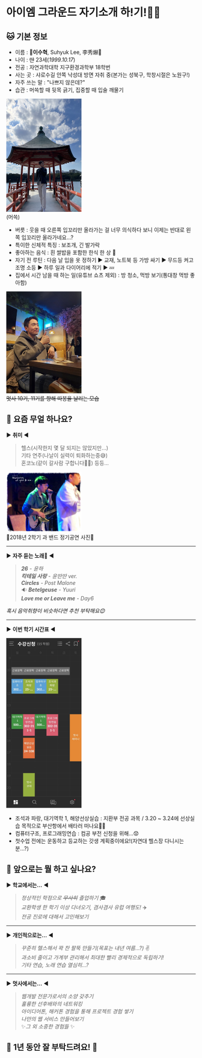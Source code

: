 # **아이엠 그라운드 자기소개 하!기!**:wave::wave:<br>
## :cat: 기본 정보<br>
- 이름 : :gem:**이수혁**, Suhyuk Lee, 李秀爀:gem:<br> 
- 나이 : ~~만~~ 23세(*1999.10.17*)<br>
- 전공 : 자연과학대학 지구환경과학부 18학번<br>
- 사는 곳 : 샤로수길 안쪽 낙성대 방면 자취 중(본가는 성북구, 학창시절은 노원구!)<br>
- 자주 쓰는 말 : "나쁘지 않은데?"<br>
- 습관 : 머쓱할 때 뒷목 긁기, 집중할 때 입술 깨물기<br>

<img width="200px" height="300px" src="suhyuk\profile.jpg"><br>
(머쓱)
- 버릇 : 웃을 때 오른쪽 입꼬리만 올라가는 걸 너무 의식하다 보니 이제는 반대로 왼쪽 입꼬리만 올라가네요...?<br>
- 특이한 신체적 특징 : 보조개, 긴 발가락
- 좋아하는 음식 : 흰 쌀밥을 포함한 한식 한 상 :rice_ball:
- 자기 전 루틴 : 다음 날 입을 옷 정하기 :arrow_forward: 교재, 노트북 등 가방 싸기 :arrow_forward: 무드등 켜고 조명 소등 :arrow_forward: 하루 일과 다이어리에 적기 :arrow_forward: :zzz:
- 집에서 시간 남을 때 하는 일(유튜브 쇼츠 제외) : 방 청소, 먹방 보기(통대창 먹방 좋아함) 

<img width="200px" height="270px" src="suhyuk\good.jpg"><br>
~~멋사 10기, 11기를 향해 따봉을 날리는 모습~~
## :rabbit: 요즘 무얼 하나요?
:arrow_forward: **취미** :arrow_backward:
> 헬스(시작한지 몇 달 되지는 않았지만...)<br>
> 기타 연주(나날이 실력이 퇴화하는중:sweat_smile:)<br>
> 혼코노(같이 갈사람 구합니다:pray::pray:) 등등...<br>

<img width="200px" height="160px" src="suhyuk\band.jpg"><br>
:guitar:2018년 2학기 과 밴드 정기공연 사진:guitar:<br>
***
:arrow_forward: **자주 듣는 노래:musical_note:** :arrow_backward:
> ***26** - 윤하*<br>
> ***칵테일 사랑** - 윤딴딴 ver.*<br>
> ***Circles** - Post Malone*<br>
> :sound: ***Betelgeuse** - Yuuri* <br>
> ***Love me or Leave me** - Day6*

*혹시 음악취향이 비슷하다면 추천 부탁해요:blush:*
***
:arrow_forward: **이번 학기 시간표** :arrow_backward:<br>

<img width="200px" height="450px" src="suhyuk\timetable.jpg"><br>
* 조석과 파랑, 대기역학 1, 해양선상실습 : 지환부 전공 과목 / 3.20 ~ 3.24에 선상실습 목적으로 부산항에서 배타러 떠나요:ocean::ocean:<br>
* 컴퓨터구조, 프로그래밍연습 : 컴공 부전 신청을 위해...:worried:
* 첫수업 전에는 운동하고 등교하는 갓생 계획중이에요!(자연대 헬스장 다니시는분...?)
## :dog: 앞으로는 뭘 하고 싶나요?
:arrow_forward: **학교에서는...** :arrow_backward:
> *정상적인 학점으로 ~~무사히~~ 졸업하기* :mortar_board:<br>
> *교환학생 한 학기 이상 다녀오기, 겸사겸사 유럽 여행도!* :airplane:<br>
> *전공 진로에 대해서 고민해보기*<br>
***
:arrow_forward: **개인적으로는...** :arrow_backward:
> *꾸준히 헬스해서 꽉 찬 팔뚝 만들기(목표는 내년 여름...?)* :v:<br>
> *과소비 줄이고 가계부 관리해서 최대한 빨리 경제적으로 독립하기!*<br>
> *기타 연습, 노래 연습 열심히...?*<br>
***
:arrow_forward: **멋사에서는...** :arrow_backward:
> *웹개발 전문가로서의 소양 갖추기*<br>
> *훌륭한 선후배와의 네트워킹*<br>
> *아이디어톤, 해커톤 경험을 통해 프로젝트 경험 쌓기*<br>
> *나만의 웹 서비스 만들어보기*<br>
> :sparkles:*그 외 소중한 경험들* :sparkles:<br>
## :bow: 1년 동안 잘 부탁드려요! :bow:<br>